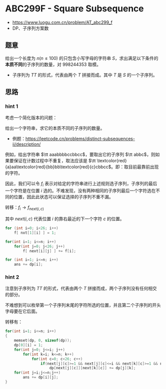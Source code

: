 # ABC299F - Square Subsequence
- https://www.luogu.com.cn/problem/AT_abc299_f
- DP、子序列方案数

## 题意
给出一个长度为 $n(n\leq 100)$ 的只包含小写字母的字符串 $S$，求出满足以下条件的**本质不同**的子序列的数量，对 $998244353$ 取模。

- 子序列为 $TT$ 的形式，代表由两个 $T$ 拼接而成。其中 $T$ 是 $S$ 的一个子序列。

## 思路

### hint 1
考虑一个简化版本的问题：

给出一个字符串，求它的本质不同的子序列的数量。

- 例题：https://leetcode.cn/problems/distinct-subsequences-ii/description/

例如，给出字符串 $\tt aaabbbbccbbcc$，要取出它的子序列 $\tt abbc$，则如果要保证在计数过程中不重复，取法应该是 $\tt \textcolor{red}{a}aa\textcolor{red}{bb}bb\textcolor{red}{c}cbbcc$。即：取目前最靠前出现的字符。

因此，我们可以令 $f_i$ 表示对给定的字符串进行上述规则选子序列，子序列的最后一个字符是在位置 $i$ 选的。不难发现，没有两种相同的子序列最后一个字符选在不同的位置，因此此状态可以保证选择的子序列不重不漏。

转移：$f_i\rightarrow f_{next(i,c)}$

其中 $next(i,c)$ 代表位置 $i$ 的靠右最近的下一个字符 $c$ 的位置。

```cpp
for (int i=0; i<26; i++)
	f[ nxt[1][i] ] = 1;

for(int i=1; i<=n; i++)
    for(int j=0; j<26; j++)
        f[ next[i][j] ] += f[i];

for (int i=1; i<=n; i++)
	ans += dp[i];
```

### hint 2

注意到子序列为 $TT$ 的形式，代表由两个 $T$ 拼接而成，两个子序列没有任何相交的部分。

不难想到可以枚举第一个子序列末尾的字符所选的位置，并且第二个子序列的开头字母要在它后面。

转移有：

```cpp
for(int i=1; i<=n; i++)
{
    memset(dp, 0, sizeof(dp));
    dp[0][i] = 1;
    for(int j=0; j<=i; j++)
        for(int k=i; k<=n; k++)
            for(int c=0; c<26; c++)
                if(next[j][c]>=1 && next[j][c]<=i && next[k][c]>=1 && next[k][c]<=n)
                    dp[next[j][c]][next[k][c]] += dp[j][k];
    for(int j=i;j<=n;j++)
        ans += dp[i][j];
}
```